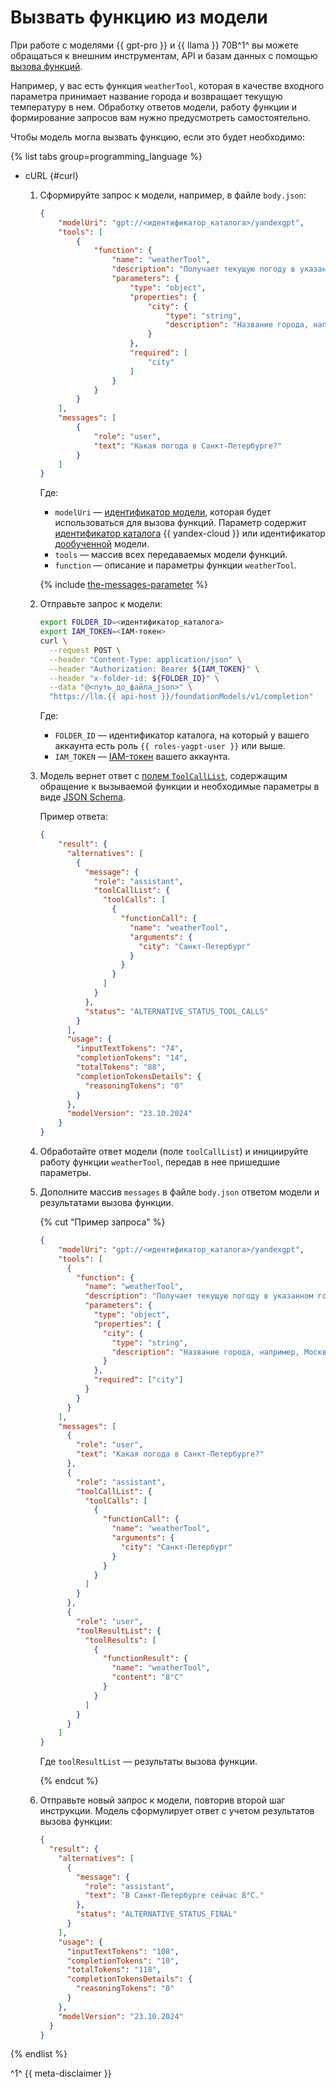 # Вызвать функцию из модели

При работе с моделями {{ gpt-pro }} и {{ llama }} 70B^1^ вы можете обращаться к внешним инструментам, API и базам данных с помощью [вызова функций](../../concepts/yandexgpt/function-call.md). 

Например, у вас есть функция `weatherTool`, которая в качестве входного параметра принимает название города и возвращает текущую температуру в нем. Обработку ответов модели, работу функции и формирование запросов вам нужно предусмотреть самостоятельно.

Чтобы модель могла вызвать функцию, если это будет необходимо:

{% list tabs group=programming_language %}

- cURL {#curl}

  1. Сформируйте запрос к модели, например, в файле `body.json`:

     ```json
     {
         "modelUri": "gpt://<идентификатор_каталога>/yandexgpt",
         "tools": [
             {
                 "function": {
                     "name": "weatherTool",
                     "description": "Получает текущую погоду в указанном городе.",
                     "parameters": {
                         "type": "object",
                         "properties": {
                             "city": {
                                 "type": "string",
                                 "description": "Название города, например, Москва"
                             }
                         },
                         "required": [
                             "city"
                         ]
                     }
                 }
             }
         ],
         "messages": [
             {
                 "role": "user",
                 "text": "Какая погода в Санкт-Петербурге?"
             }
         ]
     }
     ```

     Где:

     * `modelUri` — [идентификатор модели](../../concepts/yandexgpt/models.md), которая будет использоваться для вызова функций. Параметр содержит [идентификатор каталога](../../../resource-manager/operations/folder/get-id.md) {{ yandex-cloud }} или идентификатор [дообученной](../../concepts/tuning/index.md) модели.
     * `tools` — массив всех передаваемых модели функций.
     * `function` — описание и параметры функции `weatherTool`.

     {% include [the-messages-parameter](../../../_includes/foundation-models/yandexgpt/the-messages-parameter.md) %}

  1. Отправьте запрос к модели:

      ```bash
      export FOLDER_ID=<идентификатор_каталога>
      export IAM_TOKEN=<IAM-токен>
      curl \
        --request POST \
        --header "Content-Type: application/json" \
        --header "Authorization: Bearer ${IAM_TOKEN}" \
        --header "x-folder-id: ${FOLDER_ID}" \
        --data "@<путь_до_файла_json>" \
        "https://llm.{{ api-host }}/foundationModels/v1/completion"
      ```

      Где:

      * `FOLDER_ID` — идентификатор каталога, на который у вашего аккаунта есть роль `{{ roles-yagpt-user }}` или выше.
      * `IAM_TOKEN` — [IAM-токен](../../../iam/operations/iam-token/create.md) вашего аккаунта.

  1. Модель вернет ответ с [полем `ToolCallList`](../../text-generation/api-ref/TextGeneration/completion.md#yandex.cloud.ai.foundation_models.v1.ToolCallList2), содержащим обращение к вызываемой функции и необходимые параметры в виде [JSON Schema](https://json-schema.org/).
  
     Пример ответа:

     ```json
     {
         "result": {
           "alternatives": [
             {
               "message": {
                 "role": "assistant",
                 "toolCallList": {
                   "toolCalls": [
                     {
                       "functionCall": {
                         "name": "weatherTool",
                         "arguments": {
                           "city": "Санкт-Петербург"
                         }
                       }
                     }
                   ]
                 }
               },
               "status": "ALTERNATIVE_STATUS_TOOL_CALLS"
             }
           ],
           "usage": {
             "inputTextTokens": "74",
             "completionTokens": "14",
             "totalTokens": "88",
             "completionTokensDetails": {
               "reasoningTokens": "0"
             }
           },
           "modelVersion": "23.10.2024"
         }
     }
     ```

  1. Обработайте ответ модели (поле `toolCallList`) и инициируйте работу функции `weatherTool`, передав в нее пришедшие параметры.

  1. Дополните массив `messages` в файле `body.json` ответом модели и результатами вызова функции.

     {% cut "Пример запроса" %}
  
     ```json
     {
         "modelUri": "gpt://<идентификатор_каталога>/yandexgpt",
         "tools": [
           {
             "function": {
               "name": "weatherTool",
               "description": "Получает текущую погоду в указанном городе.",
               "parameters": {
                 "type": "object",
                 "properties": {
                   "city": {
                     "type": "string",
                     "description": "Название города, например, Москва"
                   }
                 },
                 "required": ["city"]
               }
             }
           }
         ],
         "messages": [
           {
             "role": "user",
             "text": "Какая погода в Санкт-Петербурге?"
           },
           {
             "role": "assistant",
             "toolCallList": {
               "toolCalls": [
                 {
                   "functionCall": {
                     "name": "weatherTool",
                     "arguments": {
                       "city": "Санкт-Петербург"
                     }
                   }
                 }
               ]
             }
           },
           {
             "role": "user",
             "toolResultList": {
               "toolResults": [
                 {
                   "functionResult": {
                     "name": "weatherTool",
                     "content": "8°C"
                   }
                 }
               ]
             }
           }
         ]
     }
     ```

     Где `toolResultList` — результаты вызова функции.   
  
     {% endcut %}

  1. Отправьте новый запрос к модели, повторив второй шаг инструкции. Модель сформулирует ответ с учетом результатов вызова функции:

     ```json
     {
       "result": {
         "alternatives": [
           {
             "message": {
               "role": "assistant",
               "text": "В Санкт-Петербурге сейчас 8°C."
             },
             "status": "ALTERNATIVE_STATUS_FINAL"
           }
         ],
         "usage": {
           "inputTextTokens": "108",
           "completionTokens": "10",
           "totalTokens": "118",
           "completionTokensDetails": {
             "reasoningTokens": "0"
           }
         },
         "modelVersion": "23.10.2024"
       }
     }
     ```

{% endlist %}

^1^ {{ meta-disclaimer }}